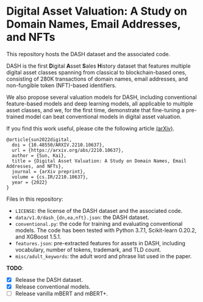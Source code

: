 # Digital Asset Valuation: A Study on Domain Names, Email Addresses, and NFTs

This repository hosts the DASH dataset and the associated code.

DASH is the first **D**igital **A**sset **S**ales **H**istory dataset that features multiple digital asset classes spanning from classical to blockchain-based ones, consisting of 280K transactions of domain names, email addresses, and non-fungible token (NFT)-based identifiers.

We also propose several valuation models for DASH, including conventional feature-based models and deep learning models, all applicable to multiple asset classes, and we, for the first time, demonstrate that fine-tuning a pre-trained model can beat conventional models in digital asset valuation.

If you find this work useful, please cite the following article [(arXiv)](https://arxiv.org/abs/2210.10637).

```
@article{sun2022digital,
  doi = {10.48550/ARXIV.2210.10637},
  url = {https://arxiv.org/abs/2210.10637},
  author = {Sun, Kai},
  title = {Digital Asset Valuation: A Study on Domain Names, Email Addresses, and NFTs},
  journal = {arXiv preprint},
  volume = {cs.IR/2210.10637},
  year = {2022}
}
```

Files in this repository:

* ```LICENSE```: the license of the DASH dataset and the associated code.
* ```data/v1.0/dash_{dn,ea,nft}.json```: the DASH dataset.
* ```conventional.py```: the code for training and evaluating conventional models. The code has been tested with Python 3.7.1, Scikit-learn 0.20.2, and XGBoost 1.5.1. 
* ```features.json```: pre-extracted features for assets in DASH, including vocabulary, number of tokens, trademark, and TLD count.
* ```misc/adult_keywords```: the adult word and phrase list used in the paper.


**TODO**:

- [x] Release the DASH dataset.
- [x] Release conventional models.
- [ ] Release vanilla mBERT and mBERT+.